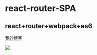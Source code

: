 react-router-SPA
=========
react+router+webpack+es6
---------
[我的博客](http://blog.csdn.net/heyue_99/article/details/70159291)

![](https://github.com/heyue-99/react-router-SPA/blob/master/demo.gif)       

